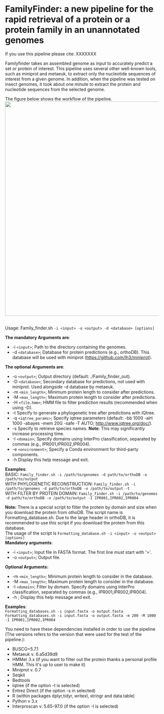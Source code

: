 # FamilyFinder: a new pipeline for the rapid retrieval of a protein or a protein family in an unannotated genomes
If you use this pipeline please cite: XXXXXXX

Familyfinder takes an assembled genome as input to accurately predict a set or protein of interest. This pipeline uses several other well-known tools, such as miniprot and metaeuk, to extract only the nucleotide sequences of interest from a given genome. In addition, when the pipeline was tested on insect genomes, it took about one minute to extract the protein and nucleotide sequences from the selected genome. 

The figure below shows the workflow of the pipeline.
<br />  <img src=https://github.com/FamilyFinder/FamilyFinder/assets/170311637/71728427-d9ea-42da-9f9b-1f85c7a5c37b width="600" height="700">






<br /> Usage: Family_finder.sh ``-i <input> -o <output> -d <database> [options]``

**The mandatory Arguments are**:
- -i ``<input>``; Path to the directory containing the genomes.
- -d ``<database>``; Database for protein predictions (e.g., orthoDB). This database will be used with miniprot (https://github.com/lh3/miniprot).
  
**The optional Arguments are**:
- -o ``<output>``; Output directory (default: ./Family_finder_out).
- -D ``<database>``; Secondary database for predictions, not used with miniprot. Used alongside -d database by metaeuk.
- -m ``<min_length>``; Minimum protein length to consider after predictions.
- -M ``<max_length>``; Maximum protein length to consider after predictions.
- -H ``<file.hmm>``; HMM file to filter prediction results (recommended when using -D).
- -t  Specify to generate a phylogenetic tree after predictions with IQtree. 
- -q ``<iqtree_params>``; Specify iqtree parameters (default: -bb 1000 -alrt 1000 -abayes -mem 20G -safe -T AUTO; http://www.iqtree.org/doc/).
- -s  Specify to retrieve species names. **Note**: This may significantly increase processing time.
- -I ``<domain>``; Specify domains using InterPro classification, separated by commas (e.g., IPR001,IPR002,IPR004).
- -e ``<environment>``; Specify a Conda environment for third-party components.
- -h  Display this help message and exit.

**Examples**: 
<br /> BASIC: ``Family_finder.sh -i /path/to/genomes -d path/to/orthoDB -o /path/to/output``
<br /> WITH PHYLOGENETIC RECONSTRUCTION: ``Family_finder.sh -i /path/to/genomes -d path/to/orthoDB -o /path/to/output -t``
<br /> WITH FILTER BY PROTEIN DOMAIN: ``Family_finder.sh -i /path/to/genomes -d path/to/orthoDB -o /path/to/output -I IPR001,IPR002,IPR004``

**Note:** There is a special script to filter the protein by domain and size when you download the protein from othoDB. The script name is Formatting_database.sh. Due to the large header in orthoDB, it is recommended to use this script if you download the protein from this database.
<br /> The usage of the script is ``Formatting_database.sh -i <input> -o <output> [options]``
<br /> **Mandatory arguments**:
- -i ``<input>``; Input file in FASTA format. The first line must start with '>'.
- -o ``<output>``; Output file.
  
**Optional Arguments:**
- -m ``<min_length>``; Minimum protein length to consider in the database.
- -M ``<max_length>``; Maximum protein length to consider in the database.
- -I ``<domain>``; Filter by domain. Specify domains using InterPro classification, separated by commas (e.g., IPR001,IPR002,IPR004).
- -h ; Display this help message and exit.

**Examples**:
<br /> ``Formatting_databases.sh -i input.fasta -o output.fasta``
<br /> ``Formatting_databases.sh -i input.fasta -o output.fasta -m 200 -M 1000 -I IPR001,IPR002,IPR004``

You need to have these dependencies installed in order to use the pipeline (The versions refers to the version that were used for the test of the pipeline.):
- BUSCO=5.7.1
- Metaeuk v. 6.a5d39d9
- HMMer 3.x (if you want to filter out the protein thanks a personal profile HMM. This it's up to user to make it) 
- Miniprot v. 0.7
- Seqkit
- Bedtools
- Iqtree (if the option -t is selected)
- Entrez Direct (if the option -s in selected)
- R (within packages dplyr,tidyr, writexl, stringr and data.table)
- Python v 3.x
- Interproscan v.  5.65-97.0 (if the option -I is selected)

